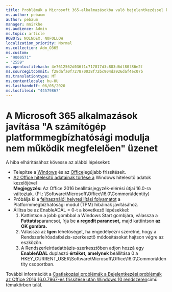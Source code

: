 ```yaml
---
title: Problémák a Microsoft 365-alkalmazásokba való bejelentkezéssel kapcsolatban
ms.author: pebaum
author: pebaum
manager: mnirkhe
ms.audience: Admin
ms.topic: article
ROBOTS: NOINDEX, NOFOLLOW
localization_priority: Normal
ms.collection: Adm_O365
ms.custom:
- "9000571"
- "2559"
ms.openlocfilehash: 4e7612562d036f1c717817d3c883d6df80f86e2f
ms.sourcegitcommit: f28dafa0f727870038f72bc904da926daf4ec07b
ms.translationtype: MT
ms.contentlocale: hu-HU
ms.lasthandoff: 06/05/2020
ms.locfileid: "44579867"
---
```

# <a name="fixing-the-microsoft-365-apps-your-computers-trusted-platform-module-is-not-functioning-properly-message"></a>A Microsoft 365 alkalmazások javítása "A számítógép platformmegbízhatósági modulja nem működik megfelelően" üzenet

A hiba elhárításához kövesse az alábbi lépéseket:

- Telepítse a [Windows](https://support.microsoft.com/help/4027667/windows-10-update) és az [Office](https://support.office.com/article/update-office-and-your-computer-with-microsoft-update-2ab296f3-7f03-43a2-8e50-46de917611c5)legújabb frissítéseit.
- [Az Office hitelesítő adatainak törlése a](https://docs.microsoft.com/eoffice/troubleshoot/error-messages/another-account-already-signed-in#step-3-clear-cached-credentials-on-the-computer) Windows hitelesítő adatok kezelőjével<br/>
    **Megjegyzés:** Az Office 2016 beállításjegyzék-elérési útjai 16.0-ra változtak. (Pl.: \Software\Microsoft\Office\16.0\Common\Identity\)
- Próbálja ki a [felhasználói helyreállítási folyamatot](https://docs.microsoft.com/office365/troubleshoot/administration/connection-issue-when-sign-in-office-2016#symptom-2) a Platformmegbízhatósági modul (TPM) hibáinak javításához.
- Állítsa be az EnableADAL = 0-t a következő lépésekkel:  
    1. Kattintson a jobb gombbal a Windows Start gombjára, válassza a **Futtatás**parancsot, írja be **a regedit parancsot,** majd kattintson **az OK gombra.**
    2. Válassza az **Igen** lehetőséget, ha engedélyezni szeretné, hogy a Rendszerleíróadatbázis-szerkesztő módosításokat hajtson végre az eszközön.
    3. A Rendszerleíróadatbázis-szerkesztőben adjon hozzá egy **EnableADAL** duplaszó **értéket, amelynek** beállítása 0 a HKEY_CURRENT_USER\Software\Microsoft\Office\16.0\Common\Identity csoportban.

További információt a [Csatlakozási problémák a Bejelentkezési problémák az Office 2016 16.0.7967-es frissítése után Windows 10 rendszeren](https://docs.microsoft.com/office365/troubleshoot/administration/connection-issue-when-sign-in-office-2016)című témakörben talál.